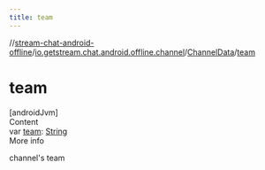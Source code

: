 ```yaml
---
title: team
---
```

//[stream-chat-android-offline](../../../index.md)/[io.getstream.chat.android.offline.channel](../index.md)/[ChannelData](index.md)/[team](team.md)



# team  
[androidJvm]  
Content  
var [team](team.md): [String](https://kotlinlang.org/api/latest/jvm/stdlib/kotlin/-string/index.html)  
More info  


channel's team

  



